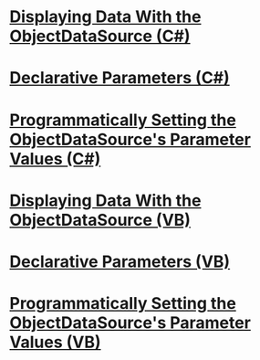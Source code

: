 # [Displaying Data With the ObjectDataSource (C#)](displaying-data-with-the-objectdatasource-cs.md)
# [Declarative Parameters (C#)](declarative-parameters-cs.md)
# [Programmatically Setting the ObjectDataSource's Parameter Values (C#)](programmatically-setting-the-objectdatasource-s-parameter-values-cs.md)
# [Displaying Data With the ObjectDataSource (VB)](displaying-data-with-the-objectdatasource-vb.md)
# [Declarative Parameters (VB)](declarative-parameters-vb.md)
# [Programmatically Setting the ObjectDataSource's Parameter Values (VB)](programmatically-setting-the-objectdatasource-s-parameter-values-vb.md)
